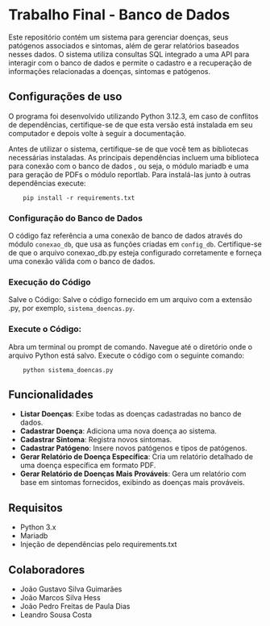 # Trabalho Final - Banco de Dados

Este repositório contém um sistema para gerenciar doenças, seus patógenos associados e sintomas, além de gerar relatórios baseados nesses dados. O sistema utiliza consultas SQL integrado a uma API para interagir com o banco de dados e permite o cadastro e a recuperação de informações relacionadas a doenças, sintomas e patógenos.

## Configurações de uso
O programa foi desenvolvido utilizando Python 3.12.3, em caso de conflitos de dependências, certifique-se de que esta versão está instalada em seu computador e depois volte à seguir a documentação.

Antes de utilizar o sistema, certifique-se de que você tem as bibliotecas necessárias instaladas. As principais dependências incluem uma biblioteca para conexão com o banco de dados , ou seja, o módulo mariadb e uma para geração de PDFs o módulo reportlab. Para instalá-las junto à outras dependências execute:

```
    pip install -r requirements.txt
```

### Configuração do Banco de Dados

O código faz referência a uma conexão de banco de dados através do módulo `conexao_db`, que usa as funções criadas em `config_db`. Certifique-se de que o arquivo conexao_db.py esteja configurado corretamente e forneça uma conexão válida com o banco de dados.

### Execução do Código

Salve o Código: Salve o código fornecido em um arquivo com a extensão .py, por exemplo, `sistema_doencas.py`.

### Execute o Código:

Abra um terminal ou prompt de comando.
Navegue até o diretório onde o arquivo Python está salvo.
Execute o código com o seguinte comando:

```
    python sistema_doencas.py
```

## Funcionalidades

- **Listar Doenças**: Exibe todas as doenças cadastradas no banco de dados.
- **Cadastrar Doença**: Adiciona uma nova doença ao sistema.
- **Cadastrar Sintoma**: Registra novos sintomas.
- **Cadastrar Patógeno**: Insere novos patógenos e tipos de patógenos.
- **Gerar Relatório de Doença Específica**: Cria um relatório detalhado de uma doença específica em formato PDF.
- **Gerar Relatório de Doenças Mais Prováveis**: Gera um relatório com base em sintomas fornecidos, exibindo as doenças mais prováveis.

## Requisitos

- Python 3.x
- Mariadb
- Injeção de dependências pelo requirements.txt

## Colaboradores

- João Gustavo Silva Guimarães
- João Marcos Silva Hess
- João Pedro Freitas de Paula Dias
- Leandro Sousa Costa
